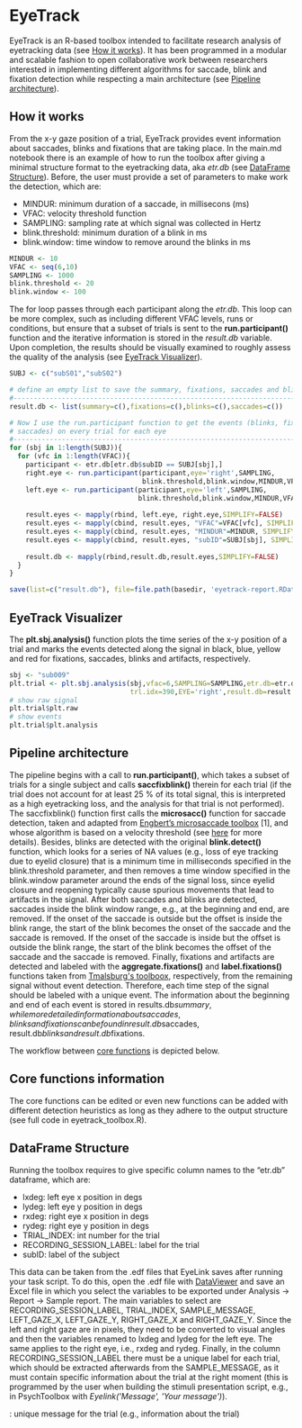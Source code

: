 # EyeTrack
EyeTrack is an R-based toolbox intended to facilitate research analysis of eyetracking data (see [How it works](#how-it-works)). It has been programmed in a modular and scalable fashion to open collaborative work between researchers interested in implementing different algorithms for saccade, blink and fixation detection while respecting a main architecture (see [Pipeline architecture](#pipeline-architecture)).

## How it works
From the x-y gaze position of a trial, EyeTrack provides event information about saccades, blinks and fixations that are taking place. In the main.md notebook there is an example of how to run the toolbox after giving a minimal structure format to the eyetracking data, aka *etr.db* (see [DataFrame Structure](#dataframe-structure)). Before, the user must provide a set of parameters to make work the detection, which are:

* MINDUR: minimum duration of a saccade, in millisecons (ms)
* VFAC: velocity threshold function
* SAMPLING: sampling rate at which signal was collected in Hertz
* blink.threshold: minimum duration of a blink in ms
* blink.window: time window to remove around the blinks in ms

``` r
MINDUR <- 10
VFAC <- seq(6,10)
SAMPLING <- 1000
blink.threshold <- 20
blink.window <- 100
```

The for loop passes through each participant along the *etr.db*. This loop can be more complex, such as including different VFAC levels, runs or conditions, but ensure that a subset of trials is sent to the **run.participant()** function and the iterative information is stored in the *result.db* variable. Upon completion, the results should be visually examined to roughly assess the quality of the analysis (see [EyeTrack Visualizer](#eyetrack-visualizer)).

``` r
SUBJ <- c("subS01","subS02")

# define an empty list to save the summary, fixations, saccades and blinks
#-------------------------------------------------------------------------------
result.db <- list(summary=c(),fixations=c(),blinks=c(),saccades=c())

# Now I use the run.participant function to get the events (blinks, fixations,
# saccades) on every trial for each eye
#-------------------------------------------------------------------------------
for (sbj in 1:length(SUBJ)){
  for (vfc in 1:length(VFAC)){
    participant <- etr.db[etr.db$subID == SUBJ[sbj],]
    right.eye <- run.participant(participant,eye='right',SAMPLING,
                                 blink.threshold,blink.window,MINDUR,VFAC[vfc])
    left.eye <- run.participant(participant,eye='left',SAMPLING, 
                                blink.threshold,blink.window,MINDUR,VFAC[vfc])
    
    result.eyes <- mapply(rbind, left.eye, right.eye,SIMPLIFY=FALSE)
    result.eyes <- mapply(cbind, result.eyes, "VFAC"=VFAC[vfc], SIMPLIFY=FALSE)
    result.eyes <- mapply(cbind, result.eyes, "MINDUR"=MINDUR, SIMPLIFY=FALSE)
    result.eyes <- mapply(cbind, result.eyes, "subID"=SUBJ[sbj], SIMPLIFY=FALSE)
    
    result.db <- mapply(rbind,result.db,result.eyes,SIMPLIFY=FALSE)
  } 
}

save(list=c("result.db"), file=file.path(basedir, 'eyetrack-report.RData'))
```

## EyeTrack Visualizer
The **plt.sbj.analysis()** function plots the time series of the x-y position of a trial and marks the events detected along the signal in black, blue, yellow and red for fixations, saccades, blinks and artifacts, respectively. 

``` r
sbj <- "sub009"
plt.trial <- plt.sbj.analysis(sbj,vfac=6,SAMPLING=SAMPLING,etr.db=etr.db,
                              trl.idx=390,EYE='right',result.db=result.db)
# show raw signal
plt.trial$plt.raw
# show events
plt.trial$plt.analysis
```

## Pipeline architecture
The pipeline begins with a call to **run.participant()**, which takes a subset of trials for a single subject and calls **saccfixblink()** therein for each trial (if the trial does not account for at least 25 % of its total signal, this is interpreted as a high eyetracking loss, and the analysis for that trial is not performed). The saccfixblink() function first calls the **microsacc()** function for saccade detection, taken and adapted from [Engbert’s microsaccade toolbox](http://read.psych.uni-potsdam.de/index.php?option=com_content&view=article&id=140:engbert-et-al-2015-microsaccade-toolbox-for-r&catid=26:publications&Itemid=34) [1], and whose algorithm is based on a velocity threshold (see [here](https://reader.elsevier.com/reader/sd/pii/S0042698903000841?token=D920381623BEBD3293EFA0C66393604FA29032371144D8C9E4AEBA121ED09967D2BE5A4A9209C85430377A11CE466C18&originRegion=eu-west-1&originCreation=20221114081753) for more details). Besides, blinks are detected with the original **blink.detect()** function, which looks for a series of NA values (e.g., loss of eye tracking due to eyelid closure) that is a minimum time in milliseconds specified in the blink.threshold parameter, and then removes a time window specified in the blink.window parameter around the ends of the signal loss, since eyelid closure and reopening typically cause spurious movements that lead to artifacts in the signal. After both saccades and blinks are detected, saccades inside the blink window range, e.g., at the beginning and end, are removed. If the onset of the saccade is outside but the offset is inside the blink range, the start of the blink becomes the onset of the saccade and the saccade is removed. If the onset of the saccade is inside but the offset is outside the blink range, the start of the blink becomes the offset of the saccade and the saccade is removed. Finally, fixations and artifacts are detected and labeled with the **aggregate.fixations()** and **label.fixations()** functions taken from [Tmalsburg's toolboox](https://github.com/tmalsburg/saccades), respectively, from the remaining signal without event detection. Therefore, each time step of the signal should be labeled with a unique event. The information about the beginning and end of each event is stored in results.db$summary, while more detailed information about saccades, blinks and fixations can be found in result.db$saccades, result.db$blinks and result.db$fixations.

The workflow between [core functions](#core-functions-information) is depicted below.

## Core functions information
The core functions can be edited or even new functions can be added with different detection heuristics as long as they adhere to the output structure (see full code in eyetrack_toolbox.R).

## DataFrame Structure
Running the toolbox requires to give specific column names to the “etr.db” dataframe, which are:

* lxdeg: left eye x position in degs
* lydeg: left eye y position in degs
* rxdeg: right eye x position in degs
* rydeg: right eye y position in degs
* TRIAL_INDEX: int number for the trial
* RECORDING_SESSION_LABEL: label for the trial
* subID: label of the subject

This data can be taken from the .edf files that EyeLink saves after running your task script. To do this, open the .edf file with [DataViewer](https://www.sr-research.com/data-viewer/) and save an Excel file in which you select the variables to be exported under Analysis -> Report -> Sample report. The main variables to select are RECORDING_SESSION_LABEL, TRIAL_INDEX, SAMPLE_MESSAGE, LEFT_GAZE_X, LEFT_GAZE_Y, RIGHT_GAZE_X and RIGHT_GAZE_Y. Since the left and right gaze are in pixels, they need to be converted to visual angles and then the variables renamed to lxdeg and lydeg for the left eye. The same applies to the right eye, i.e., rxdeg and rydeg. Finally, in the column RECORDING_SESSION_LABEL there must be a unique label for each trial, which should be extracted afterwards from the SAMPLE_MESSAGE, as it must contain specific information about the trial at the right moment (this is programmed by the user when building the stimuli presentation script, e.g., in PsychToolbox with *Eyelink('Message', 'Your message')*).

: unique message for the trial (e.g., information about the trial)


